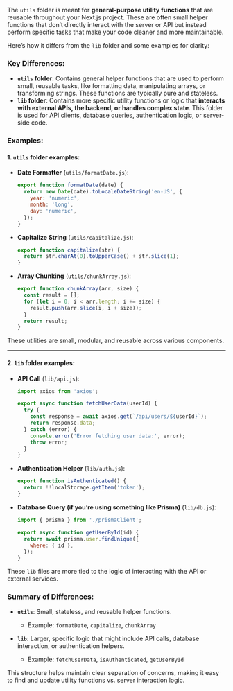 The `utils` folder is meant for **general-purpose utility functions** that are reusable throughout your Next.js project. These are often small helper functions that don’t directly interact with the server or API but instead perform specific tasks that make your code cleaner and more maintainable.

Here’s how it differs from the `lib` folder and some examples for clarity:

### **Key Differences:**
- **`utils` folder**: Contains general helper functions that are used to perform small, reusable tasks, like formatting data, manipulating arrays, or transforming strings. These functions are typically pure and stateless.
- **`lib` folder**: Contains more specific utility functions or logic that **interacts with external APIs, the backend, or handles complex state**. This folder is used for API clients, database queries, authentication logic, or server-side code.

### **Examples:**

#### **1. `utils` folder examples:**

- **Date Formatter** (`utils/formatDate.js`):
  ```js
  export function formatDate(date) {
    return new Date(date).toLocaleDateString('en-US', {
      year: 'numeric',
      month: 'long',
      day: 'numeric',
    });
  }
  ```

- **Capitalize String** (`utils/capitalize.js`):
  ```js
  export function capitalize(str) {
    return str.charAt(0).toUpperCase() + str.slice(1);
  }
  ```

- **Array Chunking** (`utils/chunkArray.js`):
  ```js
  export function chunkArray(arr, size) {
    const result = [];
    for (let i = 0; i < arr.length; i += size) {
      result.push(arr.slice(i, i + size));
    }
    return result;
  }
  ```

These utilities are small, modular, and reusable across various components.

---

#### **2. `lib` folder examples:**

- **API Call** (`lib/api.js`):
  ```js
  import axios from 'axios';

  export async function fetchUserData(userId) {
    try {
      const response = await axios.get(`/api/users/${userId}`);
      return response.data;
    } catch (error) {
      console.error('Error fetching user data:', error);
      throw error;
    }
  }
  ```

- **Authentication Helper** (`lib/auth.js`):
  ```js
  export function isAuthenticated() {
    return !!localStorage.getItem('token');
  }
  ```

- **Database Query (if you’re using something like Prisma)** (`lib/db.js`):
  ```js
  import { prisma } from './prismaClient';

  export async function getUserById(id) {
    return await prisma.user.findUnique({
      where: { id },
    });
  }
  ```

These `lib` files are more tied to the logic of interacting with the API or external services.

### **Summary of Differences:**

- **`utils`**: Small, stateless, and reusable helper functions.
  - Example: `formatDate`, `capitalize`, `chunkArray`
  
- **`lib`**: Larger, specific logic that might include API calls, database interaction, or authentication helpers.
  - Example: `fetchUserData`, `isAuthenticated`, `getUserById`

This structure helps maintain clear separation of concerns, making it easy to find and update utility functions vs. server interaction logic.